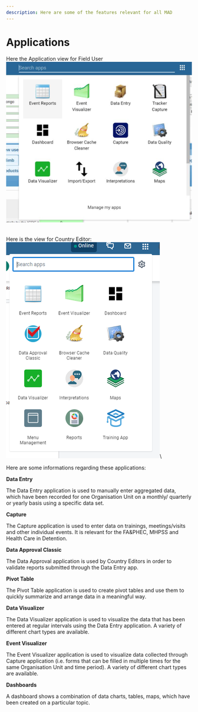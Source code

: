 ```yaml
---
description: Here are some of the features relevant for all MAD
---
```


# Applications

Here the Application view for Field User\
![](<../../.gitbook/assets/image (3) (1) (1).png>)\
\
\
Here is the view for Country Editor:\
![](<../../.gitbook/assets/image (1) (1) (1).png>)\


Here are some informations regarding these applications:

**Data Entry**

The Data Entry application is used to manually enter aggregated data, which have been recorded for one Organisation Unit on a monthly/ quarterly or yearly basis using a specific data set.



**Capture**

The Capture application is used to enter data on trainings, meetings/visits and other individual events. It is relevant for the FA\&PHEC, MHPSS and Health Care in Detention.



**Data Approval Classic**

The Data Approval application is used by Country Editors in order to validate reports submitted through the Data Entry app.



**Pivot Table**

The Pivot Table application is used to create pivot tables and use them to quickly summarize and arrange data in a meaningful way.



**Data Visualizer**

The Data Visualizer application is used to visualize the data that has been entered at regular intervals using the Data Entry application. A variety of different chart types are available.



**Event Visualizer**

The Event Visualizer application is used to visualize data collected through Capture application (i.e. forms that can be filled in multiple times for the same Organisation Unit and time period). A variety of different chart types are available.



**Dashboards**

A dashboard shows a combination of data charts, tables, maps, which have been created on a particular topic.
